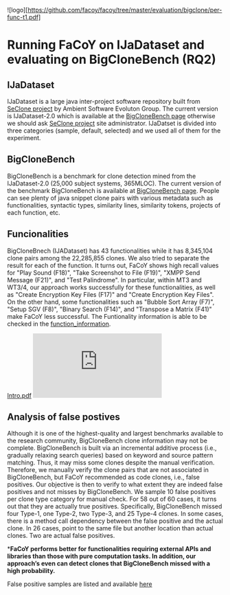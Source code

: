 ![logo][https://github.com/facoy/facoy/tree/master/evaluation/bigclone/per-func-t1.pdf]

# Running FaCoY on IJaDataset and evaluating on BigCloneBench (RQ2)

## IJaDataset
IJaDataset is a large java inter-project software repository built from [SeClone project](https://sites.google.com/site/asegsecold/projects/seclone) by Ambient Software Evoluton Group. The current version is IJaDataset-2.0 which is available at the [BigCloneBench page](https://github.com/clonebench/BigCloneBench/blob/master/README.md) otherwise we should ask [SeClone project](https://sites.google.com/site/asegsecold/projects/seclone) site administrator.
IJaDatset is divided into three categories (sample, default, selected) and we used all of them for the experiment.

## BigCloneBench
BigCloneBench is a benchmark for clone detection mined from the IJaDataset-2.0 (25,000 subject systems, 365MLOC). The current version of the benchmark BigCloneBench is available at [BigCloneBench page](https://github.com/clonebench/BigCloneBench/blob/master/README.md). People can see plenty of java snippet clone pairs with various metadata such as functionalities, syntactic types, similarity lines, similarity tokens, projects of each function, etc.

## Funcionalities
BigCloneBnech (IJADataset) has 43 functionalities while it has 8,345,104 clone pairs among the 22,285,855 clones. We also tried to separate the result for each of the function. It turns out, FaCoY shows high recall values for "Play Sound (F18)", "Take Screenshot to File (F19)", "XMPP Send Message (F21)", and "Test Palindrome". In particular, within MT3 and WT3/4, our approach works successfully for these functionalities, as well as "Create Encryption Key Files (F17)" and "Create Encryption Key Files". On the other hand, some functionalities such as "Bubble Sort Array (F7)", "Setup SGV (F8)", "Binary Search (F14)", and "Transpose a Matrix (F41)" make FaCoY less successful.
The Funtionality information is able to be checked in the [function_information](https://docs.google.com/spreadsheets/d/1dvUICpQ46BLNrO5oPSxSYihlahC2TeDcUDCHt8potLw/edit?usp=sharing).

[Intro.pdf](https://github.com/facoy/facoy/tree/master/evaluation/bigclone/per-func-t1.pdf?raw=true)
![](https://github.com/facoy/facoy/tree/master/evaluation/bigclone/per-func-t1.pdf?raw=true)

## Analysis of false postives
Although it is one of the highest-quality and largest benchmarks available to the research community, BigCloneBench clone information may not be complete. BigCloneBench is built via an incremental additive process (i.e., gradually relaxing search queries) based on keyword and source pattern matching. Thus, it may miss some clones despite the manual verification. 
Therefore, we manually verify the clone pairs that are not associated in BigCloneBench, but FaCoY recommended as code clones, i.e., false positives. Our objective is then to verify to what extent they are indeed false positives and not misses by BigCloneBench. We sample 10 false positives per clone type category for manual check. For 58 out of 60 cases, it turns out that they are actually true positives. Specifically, BigCloneBench missed four Type-1, one Type-2, two Type-3, and 25 Type-4 clones. In some cases, there is a method call dependency between the false positive and the actual clone. In 26 cases, point to the same file but another location than actual clones. Two are actual false positives.

***FaCoY performs better for functionalities requiring external APIs and libraries than those with pure computation tasks. In addition, our approach’s even can detect clones that BigCloneBench missed with a high probability.**

False positive samples are listed and available [here](/evaluation/bigclone/false_positive_samples)
